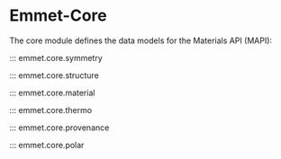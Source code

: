 # Emmet-Core

The core module defines the data models for the Materials API (MAPI):

::: emmet.core.symmetry

::: emmet.core.structure

::: emmet.core.material

::: emmet.core.thermo

::: emmet.core.provenance

::: emmet.core.polar
